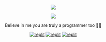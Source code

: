 
<p align="center">
  <a href="https://github.com/WeRdevelopers/readme-typing-svg">
    <img src="https://readme-typing-svg.demolab.com/?lines=WeRdevelopers&font=Fira%20SemiBold&center=true&width=480&height=45&color=fff68f&vCenter=true&pause=1000&size=40" /></a>
</p>

<p align="center">
  <a href="https://github.com/WeRdevelopers/readme-typing-svg">
    <img src="https://readme-typing-svg.demolab.com/?lines=Always%20learning%20new%20things;Trying%20To%20Being%20Professional%20&font=Fira%20Code&center=true&width=500&height=45&color=f75c7e&vCenter=true&pause=1000&size=22" /></a>
</p>

<p align="center">
 Believe in me you are truly a programmer too 🧑‍💻
</p>

</p>
<p align="center">
<a href="https://instagram.com/WeRdeveloper?igshid=YmMyMTA2M2Y="><img alt="replit" src="https://img.shields.io/badge/-Instagram-orange?style=for-the-badge&logo=instagram&logoColor=white"/></a> <a href="https://telegram.me/WeRdevelopers"><img alt="replit" src="https://img.shields.io/badge/-Telegram-blue?style=for-the-badge&logo=telegram&logoColor=white"/></a>
<a href="https://youtube.com/@WeRdevelopers?igshid=YmMyMTA2M2Y="><img alt="replit" src="https://img.shields.io/badge/-youtube-red?style=for-the-badge&logo=youtube&logoColor=white"/></a>
</p>
